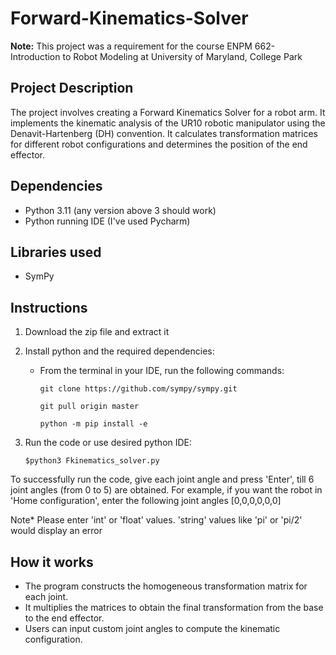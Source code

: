 # Forward-Kinematics-Solver
**Note:** This project was a requirement for the course ENPM 662- Introduction to Robot Modeling at University of Maryland, College Park

## Project Description
The project involves creating a Forward Kinematics Solver for a robot arm. It implements the kinematic analysis of the UR10 robotic manipulator using the Denavit-Hartenberg (DH) convention. It calculates transformation matrices for different robot configurations and determines the position of the end effector.

## Dependencies
* Python 3.11 (any version above 3 should work)
* Python running IDE (I've used Pycharm)

## Libraries used
* SymPy

## Instructions
1. Download the zip file and extract it
	
2. Install python and the required dependencies: 

   * From the terminal in your IDE, run the following commands:
     
      `git clone https://github.com/sympy/sympy.git`

      `git pull origin master`

      `python -m pip install -e`
	
4. Run the code or use desired python IDE:

	`$python3 Fkinematics_solver.py`

  To successfully run the code, give each joint angle and press 'Enter', till 6 joint angles (from 0 to 5) are obtained. For example, if you want the robot in 'Home configuration', enter the following joint     angles [0,0,0,0,0,0]

  Note* Please enter 'int' or 'float' values. 'string' values like 'pi' or 'pi/2' would display an error

## How it works

* The program constructs the homogeneous transformation matrix for each joint.
* It multiplies the matrices to obtain the final transformation from the base to the end effector.
* Users can input custom joint angles to compute the kinematic configuration.
